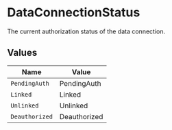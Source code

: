 # DataConnectionStatus

The current authorization status of the data connection.


## Values

| Name           | Value          |
| -------------- | -------------- |
| `PendingAuth`  | PendingAuth    |
| `Linked`       | Linked         |
| `Unlinked`     | Unlinked       |
| `Deauthorized` | Deauthorized   |